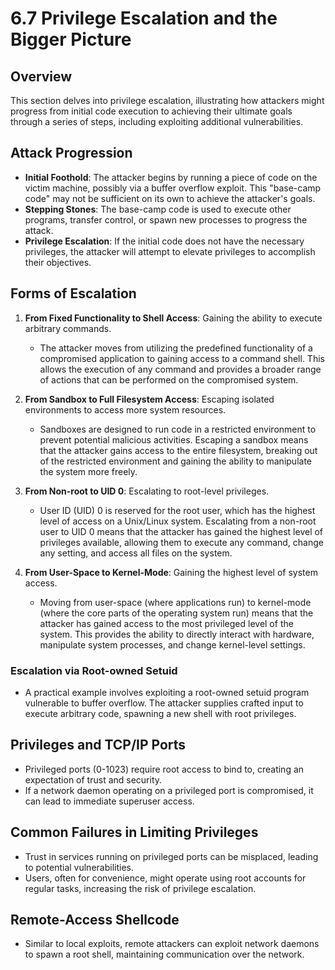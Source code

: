 # 6.7 Privilege Escalation and the Bigger Picture

## Overview
This section delves into privilege escalation, illustrating how attackers might progress from initial code execution to achieving their ultimate goals through a series of steps, including exploiting additional vulnerabilities.

## Attack Progression
- **Initial Foothold**: The attacker begins by running a piece of code on the victim machine, possibly via a buffer overflow exploit. This "base-camp code" may not be sufficient on its own to achieve the attacker's goals.
- **Stepping Stones**: The base-camp code is used to execute other programs, transfer control, or spawn new processes to progress the attack.
- **Privilege Escalation**: If the initial code does not have the necessary privileges, the attacker will attempt to elevate privileges to accomplish their objectives.

## Forms of Escalation
1. **From Fixed Functionality to Shell Access**: Gaining the ability to execute arbitrary commands.
   - The attacker moves from utilizing the predefined functionality of a compromised application to gaining access to a command shell. This allows the execution of any command and provides a broader range of actions that can be performed on the compromised system.

2. **From Sandbox to Full Filesystem Access**: Escaping isolated environments to access more system resources.
   - Sandboxes are designed to run code in a restricted environment to prevent potential malicious activities. Escaping a sandbox means that the attacker gains access to the entire filesystem, breaking out of the restricted environment and gaining the ability to manipulate the system more freely.

3. **From Non-root to UID 0**: Escalating to root-level privileges.
   - User ID (UID) 0 is reserved for the root user, which has the highest level of access on a Unix/Linux system. Escalating from a non-root user to UID 0 means that the attacker has gained the highest level of privileges available, allowing them to execute any command, change any setting, and access all files on the system.

4. **From User-Space to Kernel-Mode**: Gaining the highest level of system access.
   - Moving from user-space (where applications run) to kernel-mode (where the core parts of the operating system run) means that the attacker has gained access to the most privileged level of the system. This provides the ability to directly interact with hardware, manipulate system processes, and change kernel-level settings.

### Escalation via Root-owned Setuid
- A practical example involves exploiting a root-owned setuid program vulnerable to buffer overflow. The attacker supplies crafted input to execute arbitrary code, spawning a new shell with root privileges.

## Privileges and TCP/IP Ports
- Privileged ports (0-1023) require root access to bind to, creating an expectation of trust and security.
- If a network daemon operating on a privileged port is compromised, it can lead to immediate superuser access.

## Common Failures in Limiting Privileges
- Trust in services running on privileged ports can be misplaced, leading to potential vulnerabilities.
- Users, often for convenience, might operate using root accounts for regular tasks, increasing the risk of privilege escalation.

## Remote-Access Shellcode
- Similar to local exploits, remote attackers can exploit network daemons to spawn a root shell, maintaining communication over the network.
